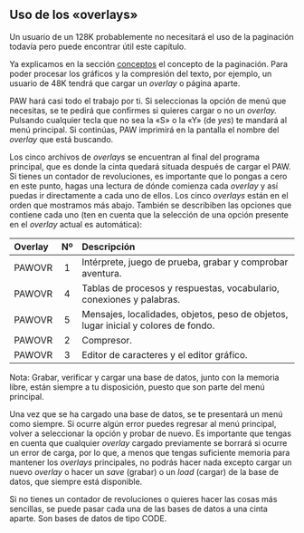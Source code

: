 ## Uso de los «overlays»

Un usuario de un 128K probablemente no necesitará el uso de la paginación todavía pero puede encontrar útil este capítulo.

Ya explicamos en la sección [conceptos](01-conceptos.md#paginacion-de-memoria) el concepto de la paginación. Para poder procesar los gráficos y la compresión del texto, por ejemplo, un usuario de 48K tendrá que cargar un _overlay_ o página aparte.

PAW hará casi todo el trabajo por ti. Si seleccionas la opción de menú que necesitas, se te pedirá que confirmes si quieres cargar o no un _overlay._ Pulsando cualquier tecla que no sea la «S» o la «Y» \(de _yes_\) te mandará al menú principal. Si continúas, PAW imprimirá en la pantalla el nombre del _overlay_ que está buscando.

Los cinco archivos de _overlays_ se encuentran al final del programa principal, que es donde la cinta quedará situada después de cargar el PAW. Si tienes un contador de revoluciones, es importante que lo pongas a cero en este punto, hagas una lectura de dónde comienza cada _overlay_ y así puedas ir directamente a cada uno de ellos. Los cinco _overlays_ están en el orden que mostramos más abajo. También se describiben las opciones que contiene cada uno \(ten en cuenta que la selección de una opción presente en el _overlay_ actual es automática\):

| Overlay | Nº | Descripción |
| :--- | :---: | :--- |
| PAWOVR | 1 | Intérprete, juego de prueba, grabar y comprobar aventura. |
| PAWOVR | 4 | Tablas de procesos y respuestas, vocabulario, conexiones y palabras. |
| PAWOVR | 5 | Mensajes, localidades, objetos, peso de objetos, lugar inicial y colores de fondo. |
| PAWOVR | 2 | Compresor. |
| PAWOVR | 3 | Editor de caracteres y el editor gráfico. |

Nota: Grabar, verificar y cargar una base de datos, junto con la memoria libre, están siempre a tu disposición, puesto que son parte del menú principal.

Una vez que se ha cargado una base de datos, se te presentará un menú como siempre. Si ocurre algún error puedes regresar al menú principal, volver a seleccionar la opción y probar de nuevo. Es importante que tengas en cuenta que cualquier _overlay_ cargado previamente se borrará si ocurre un error de carga, por lo que, a menos que tengas suficiente memoria para mantener los _overlays_ principales, no podrás hacer nada excepto cargar un nuevo _overlay_ o hacer un _save_ \(grabar\) o un _load_ \(cargar\) de la base de datos, que siempre está disponible.

Si no tienes un contador de revoluciones o quieres hacer las cosas más sencillas, se puede pasar cada una de las bases de datos a una cinta aparte. Son bases de datos de tipo CODE.


